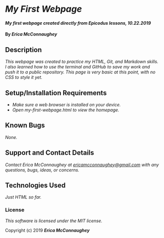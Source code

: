 # _My First Webpage_

#### _My first webpage created directly from Epicodus lessons, 10.22.2019_

#### By _**Erica McConnaughey**_

## Description

_This webpage was created to practice my HTML, Git, and Markdown skills. I also learned how to use the terminal and GitHub to save my work and push it to a public repository. This page is very basic at this point, with no CSS to style it yet._

## Setup/Installation Requirements

* _Make sure a web browser is installed on your device._
* _Open my-first-webpage.html to view the homepage._

## Known Bugs

_None._

## Support and Contact Details

_Contact Erica McConnaughey at ericamcconnaughey@gmail.com with any questions, bugs, ideas, or concerns._

## Technologies Used

_Just HTML so far._

### License

*This software is licensed under the MIT license.*

Copyright (c) 2019 **_Erica McConnaughey_**